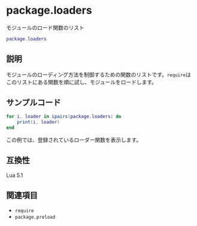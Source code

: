 # package.loaders

モジュールのロード関数のリスト

```lua
package.loaders
```

## 説明

モジュールのローディング方法を制御するための関数のリストです。`require`はこのリストにある関数を順に試し、モジュールをロードします。

## サンプルコード

```lua
for i, loader in ipairs(package.loaders) do
    print(i, loader)
end
```

この例では、登録されているローダー関数を表示します。

## 互換性

Lua 5.1

## 関連項目

- `require`
- `package.preload`